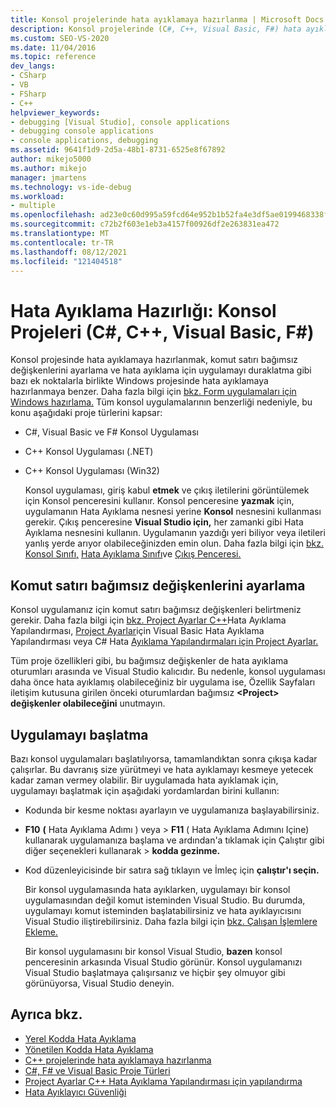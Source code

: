 ```yaml
---
title: Konsol projelerinde hata ayıklamaya hazırlanma | Microsoft Docs
description: Konsol projelerinde (C#, C++, Visual Basic, F#) hata ayıklamaya hazırlanma hakkında bilgi Visual Studio.
ms.custom: SEO-VS-2020
ms.date: 11/04/2016
ms.topic: reference
dev_langs:
- CSharp
- VB
- FSharp
- C++
helpviewer_keywords:
- debugging [Visual Studio], console applications
- debugging console applications
- console applications, debugging
ms.assetid: 9641f1d9-2d5a-48b1-8731-6525e8f67892
author: mikejo5000
ms.author: mikejo
manager: jmartens
ms.technology: vs-ide-debug
ms.workload:
- multiple
ms.openlocfilehash: ad23e0c60d995a59fcd64e952b1b52fa4e3df5ae0199468338fdceb92595ec34
ms.sourcegitcommit: c72b2f603e1eb3a4157f00926df2e263831ea472
ms.translationtype: MT
ms.contentlocale: tr-TR
ms.lasthandoff: 08/12/2021
ms.locfileid: "121404518"
---
```

# <a name="debugging-preparation-console-projects-c-c-visual-basic-f"></a>Hata Ayıklama Hazırlığı: Konsol Projeleri (C#, C++, Visual Basic, F#)

Konsol projesinde hata ayıklamaya hazırlanmak, komut satırı bağımsız değişkenlerini ayarlama ve hata ayıklama için uygulamayı duraklatma gibi bazı ek noktalarla birlikte Windows projesinde hata ayıklamaya hazırlanmaya benzer. Daha fazla bilgi için [bkz. Form uygulamaları için Windows hazırlama.](../debugger/debugging-preparation-windows-forms-applications.md) Tüm konsol uygulamalarının benzerliği nedeniyle, bu konu aşağıdaki proje türlerini kapsar:

- C#, Visual Basic ve F# Konsol Uygulaması

- C++ Konsol Uygulaması (.NET)

- C++ Konsol Uygulaması (Win32)

  Konsol uygulaması, giriş kabul **etmek** ve çıkış iletilerini görüntülemek için Konsol penceresini kullanır. Konsol penceresine **yazmak** için, uygulamanın Hata Ayıklama nesnesi yerine **Konsol** nesnesini kullanması gerekir. Çıkış penceresine **Visual Studio için,** her zamanki gibi Hata Ayıklama nesnesini kullanın. Uygulamanın yazdığı yeri biliyor veya iletileri yanlış yerde arıyor olabileceğinizden emin olun. Daha fazla bilgi için [bkz. Konsol Sınıfı,](/dotnet/api/system.console) [Hata Ayıklama Sınıfı](/dotnet/api/system.diagnostics.debug)ve [Çıkış Penceresi.](../ide/reference/output-window.md)

## <a name="set-command-line-arguments"></a>Komut satırı bağımsız değişkenlerini ayarlama

Konsol uygulamanız için komut satırı bağımsız değişkenleri belirtmeniz gerekir. Daha fazla bilgi için [bkz. Project Ayarlar C++](../debugger/project-settings-for-a-cpp-debug-configuration.md)Hata Ayıklama Yapılandırması, [Project Ayarlar](../debugger/project-settings-for-a-visual-basic-debug-configuration.md)için Visual Basic Hata Ayıklama Yapılandırması veya C# Hata [Ayıklama Yapılandırmaları için Project Ayarlar.](../debugger/project-settings-for-csharp-debug-configurations.md)

Tüm proje özellikleri gibi, bu bağımsız değişkenler de hata ayıklama oturumları arasında ve Visual Studio kalıcıdır. Bu nedenle, konsol uygulaması daha önce hata ayıklamış olabileceğiniz bir uygulama ise, Özellik Sayfaları iletişim kutusuna girilen önceki oturumlardan bağımsız **\<Project> değişkenler olabileceğini** unutmayın.

## <a name="start-the-application"></a>Uygulamayı başlatma

 Bazı konsol uygulamaları başlatılıyorsa, tamamlandıktan sonra çıkışa kadar çalışırlar. Bu davranış size yürütmeyi ve hata ayıklamayı kesmeye yetecek kadar zaman vermey olabilir. Bir uygulamada hata ayıklamak için, uygulamayı başlatmak için aşağıdaki yordamlardan birini kullanın:

- Kodunda bir kesme noktası ayarlayın ve uygulamanıza başlayabilirsiniz.

- **F10** **(** Hata Ayıklama Adımı ) veya  >   **F11** ( Hata Ayıklama Adımını Içine) kullanarak uygulamanıza başlama ve ardından'a tıklamak için Çalıştır gibi diğer seçenekleri kullanarak  >   **kodda gezinme.**

- Kod düzenleyicisinde bir satıra sağ tıklayın ve İmleç için **çalıştır'ı seçin.**

  Bir konsol uygulamasında hata ayıklarken, uygulamayı bir konsol uygulamasından değil komut isteminden Visual Studio. Bu durumda, uygulamayı komut isteminden başlatabilirsiniz ve hata ayıklayıcısını Visual Studio iliştirebilirsiniz. Daha fazla bilgi için [bkz. Çalışan İşlemlere Ekleme.](../debugger/attach-to-running-processes-with-the-visual-studio-debugger.md)

  Bir konsol uygulamasını bir konsol Visual Studio, **bazen** konsol penceresinin arkasında Visual Studio görünür. Konsol uygulamanızı Visual Studio başlatmaya çalışırsanız ve hiçbir şey olmuyor gibi görünüyorsa, Visual Studio deneyin.

## <a name="see-also"></a>Ayrıca bkz.
- [Yerel Kodda Hata Ayıklama](../debugger/debugging-native-code.md)
- [Yönetilen Kodda Hata Ayıklama](../debugger/debugging-managed-code.md)
- [C++ projelerinde hata ayıklamaya hazırlanma](../debugger/debugging-preparation-visual-cpp-project-types.md)
- [C#, F# ve Visual Basic Proje Türleri](../debugger/debugging-preparation-csharp-f-hash-and-visual-basic-project-types.md)
- [Project Ayarlar C++ Hata Ayıklama Yapılandırması için yapılandırma](../debugger/project-settings-for-a-cpp-debug-configuration.md)
- [Hata Ayıklayıcı Güvenliği](../debugger/debugger-security.md)